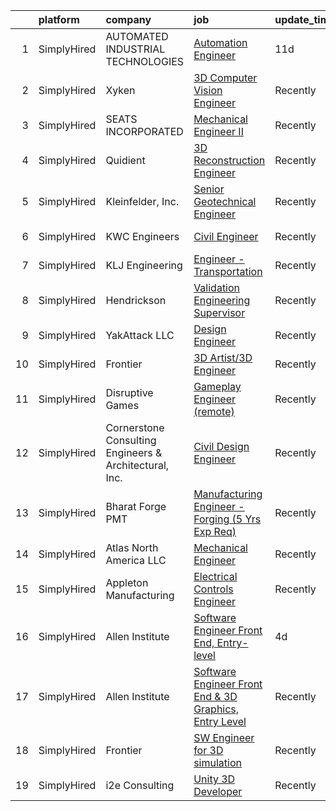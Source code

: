 

|    | platform    | company                                                | job                                                                                                                                                            | update_time   | location             |
|---:|:------------|:-------------------------------------------------------|:---------------------------------------------------------------------------------------------------------------------------------------------------------------|:--------------|:---------------------|
|  1 | SimplyHired | AUTOMATED INDUSTRIAL TECHNOLOGIES                      | [Automation Engineer](https://www.simplyhired.com/job/K9qfbWjcPig4pDejjwdrz-_LysMTkm2q2JvY--_A6lMyVLmTgZQ6qg?q=3d+engineer)                                    | 11d           | Forest, VA           |
|  2 | SimplyHired | Xyken                                                  | [3D Computer Vision Engineer](https://www.simplyhired.com/job/UsXUm33UnCnvzH_RMoKUEr8Y5uqLrfrWTMoQaxtWkktW6oyBbi4FkQ?q=3d+engineer)                            | Recently      | McLean, VA           |
|  3 | SimplyHired | SEATS INCORPORATED                                     | [Mechanical Engineer II](https://www.simplyhired.com/job/7JDbBLFKrspPhhBpGCNUq2zmfiuIDJRssUg0RLWkNyhTBvnJMU7DBQ?q=3d+engineer)                                 | Recently      | Reedsburg, WI        |
|  4 | SimplyHired | Quidient                                               | [3D Reconstruction Engineer](https://www.simplyhired.com/job/DzVfs6k0BbV7kCV9V_WHFCcQSbKtG4bVfyuzF9cSwpPk8bQGVGsbCQ?q=3d+engineer)                             | Recently      | Columbia, MD         |
|  5 | SimplyHired | Kleinfelder, Inc.                                      | [Senior Geotechnical Engineer](https://www.simplyhired.com/job/7gj2cFhi2RP8IXLPseLWLC9KgNaFlALESwzkOuPbmTqP1pbvKTEVyw?q=3d+engineer)                           | Recently      | Boston, MA           |
|  6 | SimplyHired | KWC Engineers                                          | [Civil Engineer](https://www.simplyhired.com/job/nwn3ukW2fXrkJM55P3YaW0BzowEwMpYhRlVmDnTaPrhFfG7iwSHf1w?q=3d+engineer)                                         | Recently      | Santa Rosa Beach, FL |
|  7 | SimplyHired | KLJ Engineering                                        | [Engineer - Transportation](https://www.simplyhired.com/job/pldgR4dZqo1ZYaUzHyen9xCDLtSzdQlawh8AEQwofDjOEQHCpGxt6A?q=3d+engineer)                              | Recently      | Grand Junction, CO   |
|  8 | SimplyHired | Hendrickson                                            | [Validation Engineering Supervisor](https://www.simplyhired.com/job/mQJTaXgo8WNMJNWXSlivVmyy7gWWoaF6wAxV76ZOioravhGXMHmw9w?q=3d+engineer)                      | Recently      | Hebron, OH           |
|  9 | SimplyHired | YakAttack LLC                                          | [Design Engineer](https://www.simplyhired.com/job/nZFhDLiYJAS5fBkgg8omYdz11j8Ex24bgm18L0N0j5sMnB1tE6Ss7g?q=3d+engineer)                                        | Recently      | Farmville, VA        |
| 10 | SimplyHired | Frontier                                               | [3D Artist/3D Engineer](https://www.simplyhired.com/job/mG5J0fAgTrYQmLBKcPDBDEZnCJ6PseAPN4zSgjC68VfYWBC-0AfbSA?q=3d+engineer)                                  | Recently      | Remote               |
| 11 | SimplyHired | Disruptive Games                                       | [Gameplay Engineer (remote)](https://www.simplyhired.com/job/iUVm-shMqTwPHEJP_ln2Flyr3VL0B3bMWlm1vepLBIQLfRN0mKSjsg?q=3d+engineer)                             | Recently      | Remote               |
| 12 | SimplyHired | Cornerstone Consulting Engineers & Architectural, Inc. | [Civil Design Engineer](https://www.simplyhired.com/job/ccG7VsJIO12l84Sd7KkrZ4yaIb86NnFGOzLMHRWqyQIrjy5lEdHO_A?q=3d+engineer)                                  | Recently      | Allentown, PA        |
| 13 | SimplyHired | Bharat Forge PMT                                       | [Manufacturing Engineer - Forging (5 Yrs Exp Req)](https://www.simplyhired.com/job/siq4lefIes52CJZvjwDqsL4T_YLA1Zelyy7u1qeQ-T_XsgHlZsCaVQ?q=3d+engineer)       | Recently      | Surgoinsville, TN    |
| 14 | SimplyHired | Atlas North America LLC                                | [Mechanical Engineer](https://www.simplyhired.com/job/wWbuwFOx5OWmF0G3pCXNdh2a5QasYsvkLds0xXu5IWOphc7bMNyIJQ?q=3d+engineer)                                    | Recently      | Yorktown, VA         |
| 15 | SimplyHired | Appleton Manufacturing                                 | [Electrical Controls Engineer](https://www.simplyhired.com/job/Cj-EFNC2ZSUmAaGnQkwY2oi7jS1jKitfqCvza_V2VtW8yqWCkhn3HQ?q=3d+engineer)                           | Recently      | Neenah, WI           |
| 16 | SimplyHired | Allen Institute                                        | [Software Engineer Front End, Entry-level](https://www.simplyhired.com/job/6j5V3cDcQ8NP9oiiHrx0NPFHjoX5XgwVunZFBbNRwDM4ZkYYKXa-UQ?q=3d+engineer)               | 4d            | Seattle, WA          |
| 17 | SimplyHired | Allen Institute                                        | [Software Engineer Front End & 3D Graphics, Entry Level](https://www.simplyhired.com/job/1UWqkqbo4kGk6ONnY_EZytg-aA6thPCl0PioETSzOeslKr3LrJNPPQ?q=3d+engineer) | Recently      | Seattle, WA          |
| 18 | SimplyHired | Frontier                                               | [SW Engineer for 3D simulation](https://www.simplyhired.com/job/Oz3IifiIhhzm4iForhzsyZnh_SnP6jzI08mbVtwq3skAA8Kdv-95VQ?q=3d+engineer)                          | Recently      | Remote               |
| 19 | SimplyHired | i2e Consulting                                         | [Unity 3D Developer](https://www.simplyhired.com/job/CU0ERh_y8LHB_UDTGXEUZbdN9dPcfm-bQYOR8ZlWsjmZZ1dutq414Q?q=3d+engineer)                                     | Recently      | Remote               |